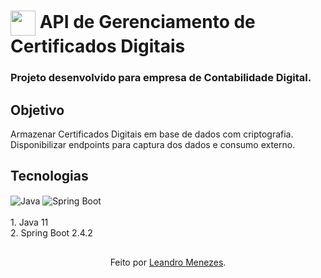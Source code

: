 <h1>
    <img align="center" width="40px" src="https://brandslogos.com/wp-content/uploads/images/java-logo-1.png"></a>
    <span>API de Gerenciamento de Certificados Digitais</span>
</h1>

### Projeto desenvolvido para empresa de Contabilidade Digital.

## Objetivo
Armazenar Certificados Digitais em base de dados com criptografia. Disponibilizar endpoints para captura dos dados e consumo externo.

## Tecnologias
<div style="display: inline_block">
  <img align="center" alt="Java" src="https://img.shields.io/badge/Java-ED8B00?style=for-the-badge&logo=openjdk&logoColor=white" />
  <img align="center" alt="Spring Boot" src="https://img.shields.io/badge/Spring-6DB33F?style=for-the-badge&logo=spring&logoColor=white" />  
</div>
<br/>
1. Java 11
<br/>
2. Spring Boot 2.4.2

##
<div align="center">Feito por <a href="https://github.com/Leandromenezes81">Leandro Menezes</a>.</div>
